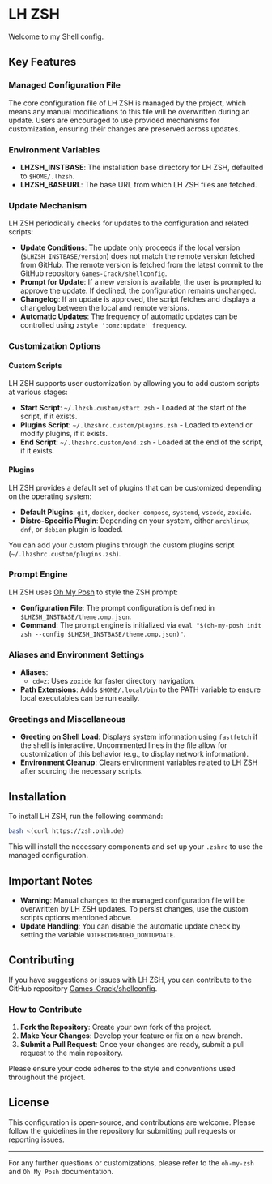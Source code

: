 # LH ZSH

Welcome to my Shell config.

## Key Features

### Managed Configuration File

The core configuration file of LH ZSH is managed by the project, which means any manual modifications to this file will be overwritten during an update. Users are encouraged to use provided mechanisms for customization, ensuring their changes are preserved across updates.

### Environment Variables

- **LHZSH_INSTBASE**: The installation base directory for LH ZSH, defaulted to `$HOME/.lhzsh`.
- **LHZSH_BASEURL**: The base URL from which LH ZSH files are fetched.

### Update Mechanism

LH ZSH periodically checks for updates to the configuration and related scripts:

- **Update Conditions**: The update only proceeds if the local version (`$LHZSH_INSTBASE/version`) does not match the remote version fetched from GitHub. The remote version is fetched from the latest commit to the GitHub repository `Games-Crack/shellconfig`.
- **Prompt for Update**: If a new version is available, the user is prompted to approve the update. If declined, the configuration remains unchanged.
- **Changelog**: If an update is approved, the script fetches and displays a changelog between the local and remote versions.
- **Automatic Updates**: The frequency of automatic updates can be controlled using `zstyle ':omz:update' frequency`.

### Customization Options

#### Custom Scripts

LH ZSH supports user customization by allowing you to add custom scripts at various stages:

- **Start Script**: `~/.lhzsh.custom/start.zsh` - Loaded at the start of the script, if it exists.
- **Plugins Script**: `~/.lhzshrc.custom/plugins.zsh` - Loaded to extend or modify plugins, if it exists.
- **End Script**: `~/.lhzshrc.custom/end.zsh` - Loaded at the end of the script, if it exists.

#### Plugins

LH ZSH provides a default set of plugins that can be customized depending on the operating system:

- **Default Plugins**: `git`, `docker`, `docker-compose`, `systemd`, `vscode`, `zoxide`.
- **Distro-Specific Plugin**: Depending on your system, either `archlinux`, `dnf`, or `debian` plugin is loaded.

You can add your custom plugins through the custom plugins script (`~/.lhzshrc.custom/plugins.zsh`).

### Prompt Engine

LH ZSH uses [Oh My Posh](https://ohmyposh.dev/) to style the ZSH prompt:

- **Configuration File**: The prompt configuration is defined in `$LHZSH_INSTBASE/theme.omp.json`.
- **Command**: The prompt engine is initialized via `eval "$(oh-my-posh init zsh --config $LHZSH_INSTBASE/theme.omp.json)"`.

### Aliases and Environment Settings

- **Aliases**:
  - `cd=z`: Uses `zoxide` for faster directory navigation.
- **Path Extensions**: Adds `$HOME/.local/bin` to the PATH variable to ensure local executables can be run easily.

### Greetings and Miscellaneous

- **Greeting on Shell Load**: Displays system information using `fastfetch` if the shell is interactive. Uncommented lines in the file allow for customization of this behavior (e.g., to display network information).
- **Environment Cleanup**: Clears environment variables related to LH ZSH after sourcing the necessary scripts.

## Installation

To install LH ZSH, run the following command:

```sh
bash <(curl https://zsh.onlh.de)
```

This will install the necessary components and set up your `.zshrc` to use the managed configuration.

## Important Notes

- **Warning**: Manual changes to the managed configuration file will be overwritten by LH ZSH updates. To persist changes, use the custom scripts options mentioned above.
- **Update Handling**: You can disable the automatic update check by setting the variable `NOTRECOMENDED_DONTUPDATE`.

## Contributing

If you have suggestions or issues with LH ZSH, you can contribute to the GitHub repository [Games-Crack/shellconfig](https://github.com/Games-Crack/shellconfig).

### How to Contribute

1. **Fork the Repository**: Create your own fork of the project.
2. **Make Your Changes**: Develop your feature or fix on a new branch.
3. **Submit a Pull Request**: Once your changes are ready, submit a pull request to the main repository.

Please ensure your code adheres to the style and conventions used throughout the project.

## License

This configuration is open-source, and contributions are welcome. Please follow the guidelines in the repository for submitting pull requests or reporting issues.

---

For any further questions or customizations, please refer to the `oh-my-zsh` and `Oh My Posh` documentation.
